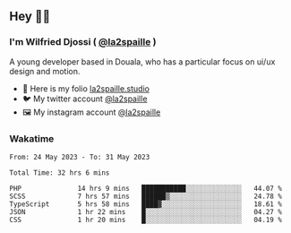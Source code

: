 ## Hey 👋🏾
### I'm Wilfried Djossi ( <a href="https://twitter.com/la2spaille/" target="_blank">@la2spaille</a> )
A young developer based in Douala, who has a particular focus on ui/ux design and motion.

- 🎨 Here is my folio [la2spaille.studio](https://la2spaille.studio/)
- 🐦 My twitter account [@la2spaille](https://twitter.com/la2spaille/)
- 🖼 My instagram account [@la2spaille](https://www.instagram.com/la2spaille/)

### Wakatime
<!--START_SECTION:waka-->

```text
From: 24 May 2023 - To: 31 May 2023

Total Time: 32 hrs 6 mins

PHP              14 hrs 9 mins   ███████████░░░░░░░░░░░░░░   44.07 %
SCSS             7 hrs 57 mins   ██████▒░░░░░░░░░░░░░░░░░░   24.78 %
TypeScript       5 hrs 58 mins   ████▓░░░░░░░░░░░░░░░░░░░░   18.61 %
JSON             1 hr 22 mins    █░░░░░░░░░░░░░░░░░░░░░░░░   04.27 %
CSS              1 hr 20 mins    █░░░░░░░░░░░░░░░░░░░░░░░░   04.19 %
```

<!--END_SECTION:waka-->
<!--
**la2spaille/la2spaille** is a ✨ _special_ ✨ repository because its `README.md` (this file) appears on your GitHub profile.

Here are some ideas to get you started:

- 🔭 I’m currently working on ...
- 🌱 I’m currently learning ...
- 👯 I’m looking to collaborate on ...
- 🤔 I’m looking for help with ...
- 💬 Ask me about ...
- 📫 How to reach me: ...
- 😄 Pronouns: ...
- ⚡ Fun fact: ...
-->

